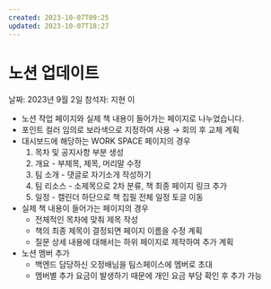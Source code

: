 ```yaml
---
created: 2023-10-07T09:25
updated: 2023-10-07T18:27
---
```

# 노션 업데이트

날짜: 2023년 9월 2일
참석자: 지현 이

- 노션 작업 페이지와 실제 책 내용이 들어가는 페이지로 나누었습니다.
- 포인트 컬러 임의로 보라색으로 지정하여 사용 → 회의 후 교체 계획
- 대시보드에 해당하는 WORK SPACE 페이지의 경우
    1. 목차 및 공지사항 부분 생성
    2. 개요 - 부제목, 제목, 머리말 수정
    3. 팀 소개 - 댓글로 자기소개 작성하기
    4. 팀 리소스 - 소제목으로 2차 분류,  책 최종 페이지 링크 추가
    5. 일정 - 캘린더 하단으로 책 집필 전체 일정 토글 이동
- 실제 책 내용이 들어가는 페이지의 경우
    - 전체적인 목차에 맞춰 제목 작성
    - 책의 최종 제목이 결정되면 페이지 이름을 수정 계획
    - 질문 상세 내용에 대해서는 하위 페이지로 제작하여 추가 계획
- 노션 멤버 추가
    - 백엔드 담당하신 오정배님을 팀스페이스에 멤버로 초대
    - 멤버별 추가 요금이 발생하기 때문에 개인 요금 부담 확인 후 추가 가능